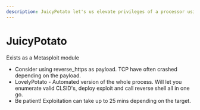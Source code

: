 ```yaml
---
description: JuicyPotato let's us elevate privileges of a processor using CLSID
---
```


# JuicyPotato

Exists as a Metasploit module

* Consider using reverse\_https as payload. TCP have often crashed depending on the payload.
* LovelyPotato - Automated version of the whole process. Will let you enumerate valid CLSID's, deploy exploit and call reverse shell all in one go.
* Be patient! Exploitation can take up to 25 mins depending on the target.



